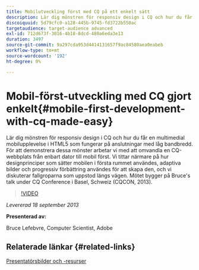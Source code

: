 ```yaml
---
title: Mobilutveckling först med CQ på ett enkelt sätt
description: Lär dig mönstren för responsiv design i CQ och hur du får en multimedial mobilupplevelse i HTML5 som fungerar på anslutningar med låg bandbredd. För att demonstrera dessa mönster arbetar vi med att omvandla en CQ-webbplats från enbart dator till mobil först. Vi tittar närmare på hur designprinciper som sätter mobilen i första rummet användes, adaptiva bilder och progressiv förbättring användes för att skapa den, och vi diskuterar fallgroparna som uppstod längs vägen. Mötet bygger på Bruce's talk under CQ Conference i Basel, Schweiz (CQCON, 2013).
discoiquuid: 5d79cfc0-a128-445b-9745-fd3722b550ac
targetaudience: target-audience advanced
exl-id: 712d673f-3016-4b18-8dcd-480a6eda3e13
duration: 3497
source-git-commit: 9a297cda953d4414131657f9ac84580aea0eabeb
workflow-type: tm+mt
source-wordcount: '192'
ht-degree: 0%

---
```


# Mobil-först-utveckling med CQ gjort enkelt{#mobile-first-development-with-cq-made-easy}

Lär dig mönstren för responsiv design i CQ och hur du får en multimedial mobilupplevelse i HTML5 som fungerar på anslutningar med låg bandbredd. För att demonstrera dessa mönster arbetar vi med att omvandla en CQ-webbplats från enbart dator till mobil först. Vi tittar närmare på hur designprinciper som sätter mobilen i första rummet användes, adaptiva bilder och progressiv förbättring användes för att skapa den, och vi diskuterar fallgroparna som uppstod längs vägen. Mötet bygger på Bruce&#39;s talk under CQ Conference i Basel, Schweiz (CQCON, 2013).

>[!VIDEO](https://video.tv.adobe.com/v/19572/?quality=9)

*Levererad 18 september 2013*

**Presenterad av:**

Bruce Lefebvre, Computer Scientist, Adobe

## Relaterade länkar {#related-links}

[Presentatörsbilder och -resurser](https://brucelefebvre.com/blog/2013/09/18/cq-gems-mobile-first-development/)
